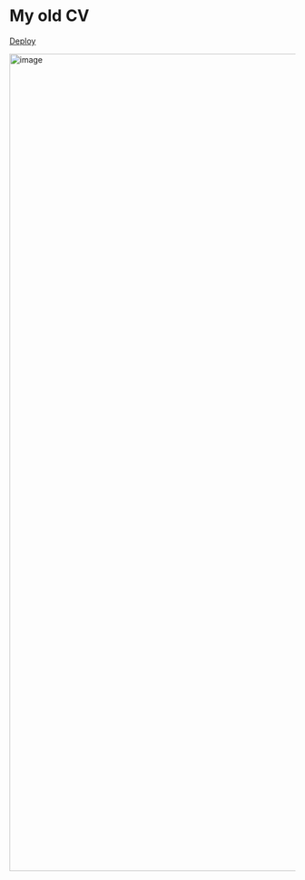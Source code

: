 # My old CV
[Deploy](https://lexarudak.github.io/cv/)

<img width="1440" alt="image" src="https://github.com/lexarudak/cv/assets/106698008/cef37f80-19f3-4641-b5b3-c47bd6283811">
